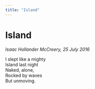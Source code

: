 ```yaml
---
title: "Island"
---
```


Island
===

*Isaac Hollander McCreery, 25 July 2016*

I slept like a mighty  
Island last night  
Naked, alone,  
Rocked by waves  
But unmoving.

